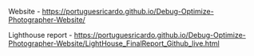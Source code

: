  Website - https://portuguesricardo.github.io/Debug-Optimize-Photographer-Website/

Lighthouse report - https://portuguesricardo.github.io/Debug-Optimize-Photographer-Website/LightHouse_FinalReport_Github_live.html
